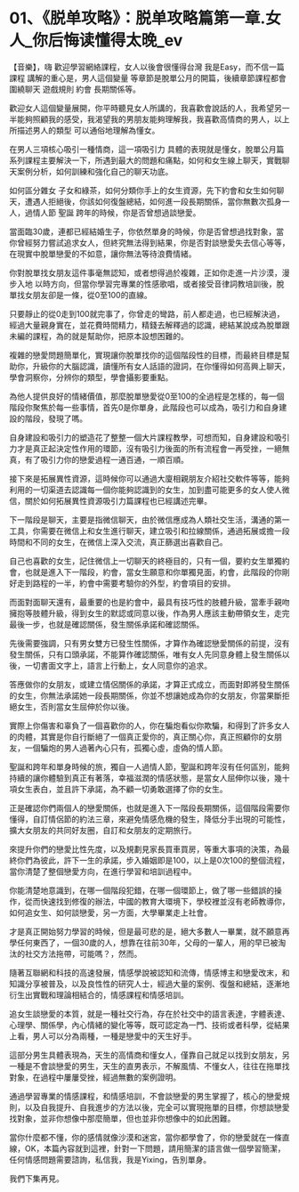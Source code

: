 # 01、《脱单攻略》：脱单攻略篇第一章.女人_你后悔读懂得太晚_ev

【音樂】，嗨 歡迎學習網絡課程，女人以後會很懂得台灣 我是Easy，而不信一篇課程 講解的重心是，男人這個變量 等章節是脫單公月的開篇，後續章節課程都會圍繞聊天 遊戲規則 約會 長期關係等。

歡迎女人這個變量展開，你平時聽見女人所講的，我喜歡會說話的人，我希望另一半能夠照顧我的感受，我渴望我的男朋友能夠理解我，我喜歡高情商的男人，以上所描述男人的類型 可以通俗地理解為懂女。

在男人三項核心吸引一種情商，這一項吸引力 具體的表現就是懂女，脫單公月篇系列課程主要解決一下，所遇到最大的問題和痛點，如何和女生線上聊天，實戰聊天案例分析，如何訓練和強化自己的聊天功底。

如何區分雜女 子女和綠茶，如何分類你手上的女生資源，先下約會和女生如何聊天，遭遇人拒絕後，你該如何復盤總結，如何進一段長期關係，當你無數次孤身一人，過情人節 聖誕 跨年的時候，你是否曾想過談戀愛。

當面臨30歲，連都已經結婚生子，你依然單身的時候，你是否曾想過找對象，當你曾經努力嘗試追求女人，但終究無法得到結果，你是否對談戀愛失去信心等等，在現實中脫單戀愛的不如意，讓你無法等待浪費情緒。

你對脫單找女朋友這件事毫無認知，或者想得過於複雜，正如你走進一片沙漠，漫步入地 以時方向，但當你學習完專業的性感歌唱，或者接受音律詞教培訓後，脫單找女朋友卻是一條，從0至100的直線。

只要靜止的從0走到100就完事了，你曾走的彎路，前人都走過，也已經解決過，經過大量親身實在，並花費時間精力，精錢去解釋過的認識，總結某說成為脫單跟未編的課程，為的就是幫助你，把原本設想困難的。

複雜的戀愛問題簡單化，實現讓你脫單找你的這個階段性的目標，而最終目標是幫助你，升級你的大腦認識，讀懂所有女人話語的證詞，在你懂得如何高興上聊天，學會洞察你，分辨你的類型，學會攝影要重點。

為他人提供良好的情緒價值，那麼脫單戀愛從0至100的全過程是怎樣的，每一個階段你聚焦於每一些事情，首先0是你單身，此階段也可以成為，吸引力和自身建設的階段，發現了嗎。

自身建設和吸引力的塑造花了整整一個大片課程教學，可想而知，自身建設和吸引力才是真正起決定性作用的環節，沒有吸引力後面的所有流程會一再受挫，一絕無真，有了吸引力你的戀愛過程一通百通，一順百順。

接下來是拓展異性資源，這時候你可以通過大廈相親朋友介紹社交軟件等等，能夠利用的一切渠道去認識每一個你能夠認識到的女生，加到盡可能更多的女人使人微信，關於如何拓展異性資源吸引力篇課程也已經講述完畢。

下一階段是聊天，主要是指微信聊天，由於微信應成為人類社交生活，溝通的第一工具，你需要在微信上和女生進行聊天，建立吸引和拉線關係，通過拓展或擔一段時間和不同的女生，在微信上深入交流，真正篩選出喜歡自己。

自己也喜歡的女生，記住微信上一切聊天的終極目的，只有一個，要約女生單獨約會，也就是進入下一階段，約會，當女生願意和你單獨見面，約會，此階段的你剛好走到路程的一半，約會中需要考驗你的外型，約會項目的安排。

而面對面聊天還有，最重要的也是約會中，最具有技巧性的肢體升級，當牽手親吻擁抱等肢體升級，得到女生的默認或同意以後，作為男人應該主動帶領女生，走完最後一步，也就是確認關係，發生關係承諾和確認關係。

先後需要強調，只有男女雙方已發生性關係，才算作為確認戀愛關係的前提，沒有發生關係，只有口頭承諾，不能算作確認關係，唯有女人先同意身體上發生關係以後，一切書面文字上，語言上行動上，女人同意你的追求。

答應做你的女朋友，或建立情侶關係的承諾，才算正式成立，而面對即將發生關係的女生，你無法承諾她一段長期關係，你並不想讓她成為你的女朋友，你當果斷拒絕女生，否則當女生屈伸於你以後。

實際上你傷害和辜負了一個喜歡你的人，你在騙炮看似你欺騙，和得到了許多女人的肉體，其實是你自行斷絕了一個真正愛你的，真正關心你，真正照顧你的女朋友，一個騙炮的男人過著內心只有，孤獨心虛，虛偽的情人節。

聖誕和跨年和單身時候的旅，獨自一人過情人節，聖誕和跨年沒有任何區別，能夠持續的讓你體驗到真正有著落，幸福滋潤的情感狀態，是當女人屈伸你以後，幾十項女生表白，並且許下承諾，為不顧一切勇敢選擇了你的女生。

正是確認你們兩個人的戀愛關係，也就是進入下一階段長期關係，這個階段需要你懂得，自訂情侶節的約法三章，來避免情感危機的發生，降低分手出現的可能性，擴大女朋友的共同好友圈，自訂和女朋友的定期旅行。

來提升你們的戀愛比性先度，以及規劃見家長買車買房，等重大事項的決策，為最終你們為彼此，許下一生的承諾，步入婚姻即是100，以上是0次100的整個流程，當你清楚了整個戀愛方向，在進行學習和培訓過程中。

你能清楚地意識到，在哪一個階段犯錯，在哪一個環節上，做了哪一些錯誤的操作，從而快速找到修復的辦法，中國的教育大環境下，學校裡並沒有老師教導你，如何追女生、如何談戀愛，另一方面，大學畢業走上社會。

才是真正開始努力學習的時候，但是最可悲的是，絕大多數人一畢業，就不願意再學任何東西了，一個30歲的人，想靠在往前30年，父母的一輩人，用的早已被淘汰的社交方法拖帶，可能嗎？，然而。

隨著互聯網和科技的高速發展，情感學說被認知和流傳，情感博主和戀愛改末，和知識分享被普及，以及良性性的研究人士，經過大量的案例、復盤和總結，逐漸地衍生出實戰和理論相結合的，情感課程和情感培訓。

追女生談戀愛的本質，就是一種社交行為，存在於社交中的語言表達，字體表達、心理學、關係學，內心情緒的變化等等，既可認定為一門、技術或者科學，從結果上看，男人可以分為兩種，一種是戀愛中的天生好手。

這部分男生具體表現為，天生的高情商和懂女人，僅靠自己就足以找到女朋友，另一種是不會談戀愛的男生，天生的直男表示，不解風情、不懂女人，往往在拖單找對象，在過程中屢屢受挫，經過無數的案例證明。

通過學習專業的情感課程，和情感培訓，不會談戀愛的男生掌握了，核心的戀愛規則，以及自我提升、自我進步的方法以後，完全可以實現拖單的目標，你想談戀愛找對象，並非你想像中那麼簡單，但也並非你想像中的如此困難。

當你什麼都不懂，你的感情就像沙漠和迷宮，當你都學會了，你的戀愛就在一條直線，OK，本篇內容就到這裡，針對一下問題，請用簡潔的語言做一個學習簡潔，任何情感問題需要諮詢，私信我，我是Yixing，告別單身。

我們下集再見。